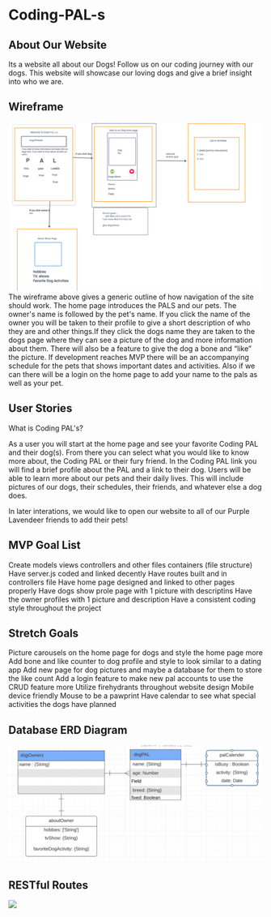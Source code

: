 # Coding-PAL-s
## About Our Website
Its a website all about our Dogs! Follow us on our coding journey with our dogs. This website will showcase our loving dogs and give a brief insight into who we are. 

## Wireframe
![](pictures/wireFrameCodingPal.png)
The wireframe above gives a generic outline of how navigation of the site should work. The home page introduces the PALS and our pets. The owner's name is followed by the pet's name. If you click the name of the owner you will be taken to their profile to give a short description of who they are and other things.If they click the dogs name they are taken to the dogs page where they can see a picture of the dog and more information about them. There will also be a feature to give the dog a bone and “like” the picture. If development reaches MVP there will be an accompanying schedule for the pets that shows important dates and activities. Also if we can there will be a login on the home page to add your name to the pals as well as your pet. 

## User Stories
What is Coding PAL's? 

As a user you will start at the home page and see your favorite Coding PAL and their dog(s). From there you can select what you would like to know more about, the Coding PAL or their fury friend. In the Coding PAL link you will find a brief profile about the PAL and a link to their dog. Users will be able to learn more about our pets and their daily lives. This will include pictures of our dogs, their schedules, their friends, and whatever else a dog does. 

In later interations, we would like to open our website to all of our Purple Lavendeer friends to add their pets!

## MVP Goal List

Create models views controllers and other files containers (file structure)
Have server.js coded and linked decently
Have routes built and in controllers file
Have home page designed and linked to other pages properly
Have dogs show prole page with 1 picture with descriptins
Have the owner profiles with 1 picture and description
Have a consistent coding style throughout the project


## Stretch Goals
Picture carousels on the home page for dogs and style the home page more
Add bone and like counter to dog profile and style to look similar to a dating app
Add new page for dog pictures and maybe a database for them to store the like count
Add a login feature to make new pal accounts to use the CRUD feature more
Utilize firehydrants throughout website design
Mobile device friendly
Mouse to be a pawprint
Have calendar to see what special activities the dogs have planned

## Database ERD Diagram
![](pictures/ERD-Diagram.png)

## RESTful Routes
<img src="pictures/Code-PAL-Route-Table.png" width='300'/>

